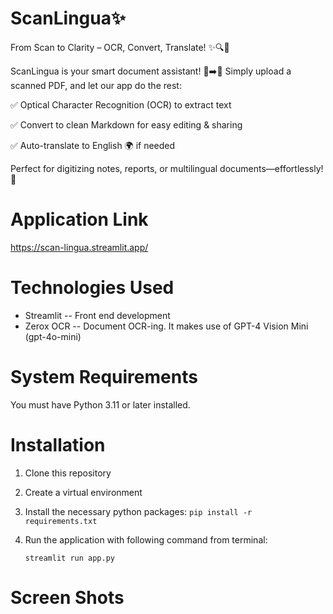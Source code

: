 # ScanLingua✨
From Scan to Clarity – OCR, Convert, Translate! ✨🔍📝

ScanLingua is your smart document assistant! 📄➡️📝 Simply upload a scanned PDF, and let our app do the rest:

✅ Optical Character Recognition (OCR) to extract text

✅ Convert to clean Markdown for easy editing & sharing

✅ Auto-translate to English 🌍 if needed

Perfect for digitizing notes, reports, or multilingual documents—effortlessly! 🚀

# Application Link
https://scan-lingua.streamlit.app/

# Technologies Used
* Streamlit -- Front end development
* Zerox OCR -- Document OCR-ing. It makes use of GPT-4 Vision Mini (gpt-4o-mini)
   
# System Requirements
You must have Python 3.11 or later installed.

# Installation
1. Clone this repository
2. Create a virtual environment
3. Install the necessary python packages:
   `pip install -r requirements.txt`
4. Run the application with following command from terminal:

   `streamlit run app.py`

# Screen Shots

